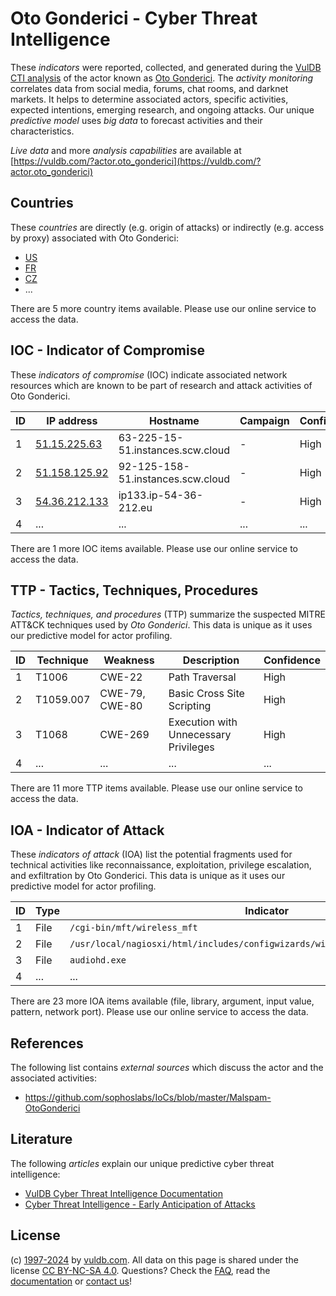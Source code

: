 # Oto Gonderici - Cyber Threat Intelligence

These _indicators_ were reported, collected, and generated during the [VulDB CTI analysis](https://vuldb.com/?kb.cti) of the actor known as [Oto Gonderici](https://vuldb.com/?actor.oto_gonderici). The _activity monitoring_ correlates data from social media, forums, chat rooms, and darknet markets. It helps to determine associated actors, specific activities, expected intentions, emerging research, and ongoing attacks. Our unique _predictive model_ uses _big data_ to forecast activities and their characteristics.

_Live data_ and more _analysis capabilities_ are available at [https://vuldb.com/?actor.oto_gonderici](https://vuldb.com/?actor.oto_gonderici)

## Countries

These _countries_ are directly (e.g. origin of attacks) or indirectly (e.g. access by proxy) associated with Oto Gonderici:

* [US](https://vuldb.com/?country.us)
* [FR](https://vuldb.com/?country.fr)
* [CZ](https://vuldb.com/?country.cz)
* ...

There are 5 more country items available. Please use our online service to access the data.

## IOC - Indicator of Compromise

These _indicators of compromise_ (IOC) indicate associated network resources which are known to be part of research and attack activities of Oto Gonderici.

ID | IP address | Hostname | Campaign | Confidence
-- | ---------- | -------- | -------- | ----------
1 | [51.15.225.63](https://vuldb.com/?ip.51.15.225.63) | 63-225-15-51.instances.scw.cloud | - | High
2 | [51.158.125.92](https://vuldb.com/?ip.51.158.125.92) | 92-125-158-51.instances.scw.cloud | - | High
3 | [54.36.212.133](https://vuldb.com/?ip.54.36.212.133) | ip133.ip-54-36-212.eu | - | High
4 | ... | ... | ... | ...

There are 1 more IOC items available. Please use our online service to access the data.

## TTP - Tactics, Techniques, Procedures

_Tactics, techniques, and procedures_ (TTP) summarize the suspected MITRE ATT&CK techniques used by _Oto Gonderici_. This data is unique as it uses our predictive model for actor profiling.

ID | Technique | Weakness | Description | Confidence
-- | --------- | -------- | ----------- | ----------
1 | T1006 | CWE-22 | Path Traversal | High
2 | T1059.007 | CWE-79, CWE-80 | Basic Cross Site Scripting | High
3 | T1068 | CWE-269 | Execution with Unnecessary Privileges | High
4 | ... | ... | ... | ...

There are 11 more TTP items available. Please use our online service to access the data.

## IOA - Indicator of Attack

These _indicators of attack_ (IOA) list the potential fragments used for technical activities like reconnaissance, exploitation, privilege escalation, and exfiltration by Oto Gonderici. This data is unique as it uses our predictive model for actor profiling.

ID | Type | Indicator | Confidence
-- | ---- | --------- | ----------
1 | File | `/cgi-bin/mft/wireless_mft` | High
2 | File | `/usr/local/nagiosxi/html/includes/configwizards/windowswmi/windowswmi.inc.php` | High
3 | File | `audiohd.exe` | Medium
4 | ... | ... | ...

There are 23 more IOA items available (file, library, argument, input value, pattern, network port). Please use our online service to access the data.

## References

The following list contains _external sources_ which discuss the actor and the associated activities:

* https://github.com/sophoslabs/IoCs/blob/master/Malspam-OtoGonderici

## Literature

The following _articles_ explain our unique predictive cyber threat intelligence:

* [VulDB Cyber Threat Intelligence Documentation](https://vuldb.com/?kb.cti)
* [Cyber Threat Intelligence - Early Anticipation of Attacks](https://www.scip.ch/en/?labs.20201022)

## License

(c) [1997-2024](https://vuldb.com/?kb.changelog) by [vuldb.com](https://vuldb.com/?kb.about). All data on this page is shared under the license [CC BY-NC-SA 4.0](https://creativecommons.org/licenses/by-nc-sa/4.0/). Questions? Check the [FAQ](https://vuldb.com/?kb.faq), read the [documentation](https://vuldb.com/?kb) or [contact us](https://vuldb.com/?contact)!
